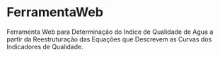 # FerramentaWeb
Ferramenta Web para Determinação do Indice de Qualidade de Agua a partir da Reestruturação das Equações que Descrevem as Curvas dos Indicadores de Qualidade.
